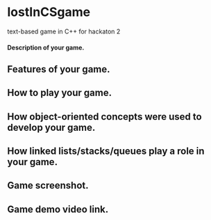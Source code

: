 # lostInCSgame
text-based game in C++ for hackaton 2
#### Description of your game.

## Features of your game.

## How to play your game.

## How object-oriented concepts were used to develop your game.

## How linked lists/stacks/queues play a role in your game.

## Game screenshot.

## Game demo video link.
